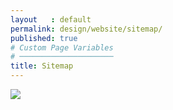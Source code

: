 ```yaml
---
layout   : default
permalink: design/website/sitemap/
published: true
# Custom Page Variables
# ─────────────────────
title: Sitemap
---
```


<img class="img-small" src="../../../img/Schermafbeelding 2018-06-02 om 23.24.17.png">